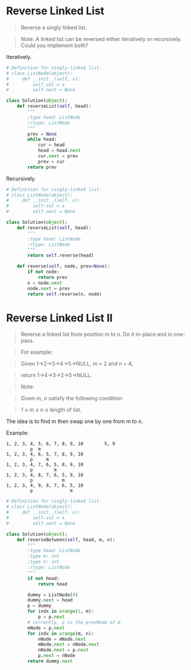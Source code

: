 # Reverse Linked List

> Reverse a singly linked list.

> Note: A linked list can be reversed either iteratively or recursively. Could you implement both?

Iteratively.

```Python
# Definition for singly-linked list.
# class ListNode(object):
#     def __init__(self, x):
#         self.val = x
#         self.next = None

class Solution(object):
    def reverseList(self, head):
        """
        :type head: ListNode
        :rtype: ListNode
        """
        prev = None
        while head:
            cur = head
            head = head.next
            cur.next = prev
            prev = cur
        return prev
```

Recursively.

```Python
# Definition for singly-linked list.
# class ListNode(object):
#     def __init__(self, x):
#         self.val = x
#         self.next = None

class Solution(object):
    def reverseList(self, head):
        """
        :type head: ListNode
        :rtype: ListNode
        """
        return self.reverse(head)

    def reverse(self, node, prev=None):
        if not node:
            return prev
        n = node.next
        node.next = prev
        return self.reverse(n, node)
```

# Reverse Linked List II

> Reverse a linked list from position m to n. Do it in-place and in one-pass.

> For example:

> Given 1->2->3->4->5->NULL, m = 2 and n = 4,

> return 1->4->3->2->5->NULL.

> Note:

> Given m, n satisfy the following condition:

> 1 ≤ m ≤ n ≤ length of list.

The idea is to find m then swap one by one from m to n.

Example:

```
1, 2, 3, 4, 5, 6, 7, 8, 9, 10        5, 9
         p  m
1, 2, 3, 4, 6, 5, 7, 8, 9, 10
         p     m
1, 2, 3, 4, 7, 6, 5, 8, 9, 10
         p        m
1, 2, 3, 4, 8, 7, 6, 5, 9, 10
         p           m
1, 2, 3, 4, 9, 8, 7, 6, 5, 10
         p              m
```

```Python
# Definition for singly-linked list.
# class ListNode(object):
#     def __init__(self, x):
#         self.val = x
#         self.next = None

class Solution(object):
    def reverseBetween(self, head, m, n):
        """
        :type head: ListNode
        :type m: int
        :type n: int
        :rtype: ListNode
        """
        if not head:
            return head

        dummy = ListNode(0)
        dummy.next = head
        p = dummy
        for indx in xrange(1, m):
            p = p.next
        # currently, p is the prevNode of m
        mNode = p.next
        for indx in xrange(m, n):
            nNode = mNode.next
            mNode.next = nNode.next
            nNode.next = p.next
            p.next = nNode
        return dummy.next
```
